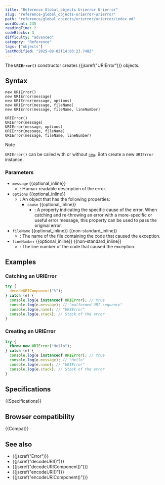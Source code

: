 ```yaml
---
title: "Reference Global_objects Urierror Urierror"
slug: "reference-global_objects-urierror-urierror"
path: "reference/global_objects/urierror/urierror/index.md"
wordCount: 235
readingTime: 2
codeBlocks: 3
difficulty: "advanced"
category: "Reference"
tags: ["objects"]
lastModified: "2025-08-02T14:03:23.748Z"
---
```



The **`URIError()`** constructor creates {{jsxref("URIError")}} objects.

## Syntax

```js-nolint
new URIError()
new URIError(message)
new URIError(message, options)
new URIError(message, fileName)
new URIError(message, fileName, lineNumber)

URIError()
URIError(message)
URIError(message, options)
URIError(message, fileName)
URIError(message, fileName, lineNumber)
```

> [!NOTE]
> `URIError()` can be called with or without [`new`](/en-US/docs/Web/JavaScript/Reference/Operators/new). Both create a new `URIError` instance.

### Parameters

- `message` {{optional_inline}}
  - : Human-readable description of the error.
- `options` {{optional_inline}}
  - : An object that has the following properties:
    - `cause` {{optional_inline}}
      - : A property indicating the specific cause of the error.
        When catching and re-throwing an error with a more-specific or useful error message, this property can be used to pass the original error.
- `fileName` {{optional_inline}} {{non-standard_inline}}
  - : The name of the file containing the code that caused the exception.
- `lineNumber` {{optional_inline}} {{non-standard_inline}}
  - : The line number of the code that caused the exception.

## Examples

### Catching an URIError

```js
try {
  decodeURIComponent("%");
} catch (e) {
  console.log(e instanceof URIError); // true
  console.log(e.message); // "malformed URI sequence"
  console.log(e.name); // "URIError"
  console.log(e.stack); // Stack of the error
}
```

### Creating an URIError

```js
try {
  throw new URIError("Hello");
} catch (e) {
  console.log(e instanceof URIError); // true
  console.log(e.message); // "Hello"
  console.log(e.name); // "URIError"
  console.log(e.stack); // Stack of the error
}
```

## Specifications

{{Specifications}}

## Browser compatibility

{{Compat}}

## See also

- {{jsxref("Error")}}
- {{jsxref("decodeURI()")}}
- {{jsxref("decodeURIComponent()")}}
- {{jsxref("encodeURI()")}}
- {{jsxref("encodeURIComponent()")}}
